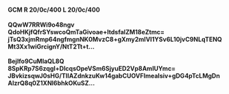 #### GCM R 20/0c/400 L 20/0c/400
**QQwW7RRWi9o48ngv**<br/>**QdoHKjfQfrSYswcoQmTaGivoae+ItdsfalZM18eZtmc=**<br/>**jTsQ3xjmRmp64ngfmgnNK0MvzC8+gXmy2mlVI1YSv6L10jvC9NLqTENQMt3Xx1wiGrcignY/NtT2Tt+t...**<br/><br/>
**BejIfo9CuMlaQL8Q**<br/>**8SpKRp7S6zqgl+DIcqsOpeVSm6SjyuED2Vp8AmlUYmc=**<br/>**JBvkizsqwJ0sHG/TIIAZdnkzuKw14gabCUOVFImeaIsiv+gDG4pTcLMgDnAlzrQ8q0Z1XNl6bhkOKuSZ...**